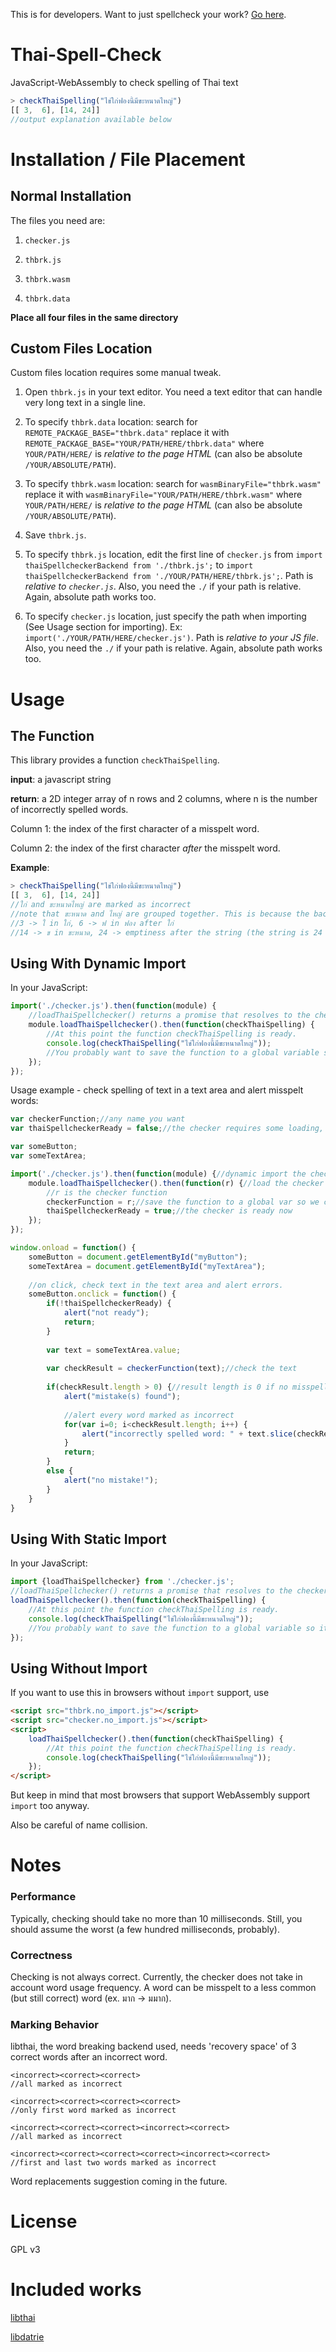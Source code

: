 This is for developers. Want to just spellcheck your work? [Go here](https://wishawa.github.io/thai-spellcheck-extension/).
# Thai-Spell-Check
JavaScript-WebAssembly to check spelling of Thai text

```javascript
> checkThaiSpelling("ไข่ใก่ฟองนี้มีขะหนาดไหญ่")
[[ 3,  6], [14, 24]]
//output explanation available below
```

# Installation / File Placement
## Normal Installation
The files you need are:

1. ```checker.js```

2. ```thbrk.js```

3. ```thbrk.wasm```

4. ```thbrk.data```

**Place all four files in the same directory**

## Custom Files Location
Custom files location requires some manual tweak.

1. Open ```thbrk.js``` in your text editor. You need a text editor that can handle very long text in a single line.

2. To specify ```thbrk.data``` location: search for ```REMOTE_PACKAGE_BASE="thbrk.data"``` replace it with ```REMOTE_PACKAGE_BASE="YOUR/PATH/HERE/thbrk.data"``` where ```YOUR/PATH/HERE/``` is *relative to the page HTML* (can also be absolute ```/YOUR/ABSOLUTE/PATH```).

3. To specify ```thbrk.wasm``` location: search for ```wasmBinaryFile="thbrk.wasm"``` replace it with ```wasmBinaryFile="YOUR/PATH/HERE/thbrk.wasm"``` where ```YOUR/PATH/HERE/``` is *relative to the page HTML* (can also be absolute ```/YOUR/ABSOLUTE/PATH```).

4. Save ```thbrk.js```.

5. To specify ```thbrk.js``` location, edit the first line of ```checker.js``` from ```import thaiSpellcheckerBackend from './thbrk.js';``` to ```import thaiSpellcheckerBackend from './YOUR/PATH/HERE/thbrk.js';```. Path is *relative to ```checker.js```*. Also, you need the ```./``` if your path is relative. Again, absolute path works too.

6. To specify ```checker.js``` location, just specify the path when importing (See Usage section for importing). Ex: ```import('./YOUR/PATH/HERE/checker.js')```. Path is *relative to your JS file*. Also, you need the ```./``` if your path is relative. Again, absolute path works too.


# Usage
## The Function
This library provides a function ```checkThaiSpelling```.

**input**: a javascript string

**return**: a 2D integer array of n rows and 2 columns, where n is the number of incorrectly spelled words.

Column 1: the index of the first character of a misspelt word.

Column 2: the index of the first character *after* the misspelt word.

**Example**:

```javascript
> checkThaiSpelling("ไข่ใก่ฟองนี้มีขะหนาดไหญ่")
[[ 3,  6], [14, 24]]
//ใก่ and ขะหนาดไหญ่ are marked as incorrect
//note that ขะหนาด and ไหญ่ are grouped together. This is because the backend has no knowledge of the misspelt word and cannot guess where it ends.
//3 -> ใ in ใก่, 6 -> ฟ in ฟอง after ใก่
//14 -> ข in ขะหนาด, 24 -> emptiness after the string (the string is 24 letters long)

```

## Using With Dynamic Import
In your JavaScript:

```javascript
import('./checker.js').then(function(module) {
    //loadThaiSpellchecker() returns a promise that resolves to the checker function.
    module.loadThaiSpellchecker().then(function(checkThaiSpelling) {
        //At this point the function checkThaiSpelling is ready.
        console.log(checkThaiSpelling("ไข่ใก่ฟองนี้มีขะหนาดไหญ่"));
        //You probably want to save the function to a global variable so it can be called from outside this scope.
    });
});
```
Usage example - check spelling of text in a text area and alert misspelt words:

```javascript
var checkerFunction;//any name you want
var thaiSpellcheckerReady = false;//the checker requires some loading, so it is not ready in the beginning

var someButton;
var someTextArea;

import('./checker.js').then(function(module) {//dynamic import the checker module
    module.loadThaiSpellchecker().then(function(r) {//load the checker
        //r is the checker function
        checkerFunction = r;//save the function to a global var so we can call it from elsewhere
        thaiSpellcheckerReady = true;//the checker is ready now
    });
});

window.onload = function() {
    someButton = document.getElementById("myButton");
    someTextArea = document.getElementById("myTextArea");
    
    //on click, check text in the text area and alert errors.
    someButton.onclick = function() {
        if(!thaiSpellcheckerReady) {
            alert("not ready");
            return;
        }
        
        var text = someTextArea.value;
        
        var checkResult = checkerFunction(text);//check the text
        
        if(checkResult.length > 0) {//result length is 0 if no misspelling is found
            alert("mistake(s) found");
            
            //alert every word marked as incorrect
            for(var i=0; i<checkResult.length; i++) {
                alert("incorrectly spelled word: " + text.slice(checkResult[i][0], checkResult[i][1]));
            }
            return;
        }
        else {
            alert("no mistake!");
        }
    }
}
```


## Using With Static Import
In your JavaScript:

```javascript
import {loadThaiSpellchecker} from './checker.js';
//loadThaiSpellchecker() returns a promise that resolves to the checker function.
loadThaiSpellchecker().then(function(checkThaiSpelling) {
    //At this point the function checkThaiSpelling is ready.
    console.log(checkThaiSpelling("ไข่ใก่ฟองนี้มีขะหนาดไหญ่"));
    //You probably want to save the function to a global variable so it can be called from outside this scope.
});
```

## Using Without Import
If you want to use this in browsers without ```import``` support, use

```html
<script src="thbrk.no_import.js"></script>
<script src="checker.no_import.js"></script>
<script>
    loadThaiSpellchecker().then(function(checkThaiSpelling) {
        //At this point the function checkThaiSpelling is ready.
        console.log(checkThaiSpelling("ไข่ใก่ฟองนี้มีขะหนาดไหญ่"));
    });
</script>
```
But keep in mind that most browsers that support WebAssembly support ```import``` too anyway.

Also be careful of name collision.

# Notes
### Performance
Typically, checking should take no more than 10 milliseconds. Still, you should assume the worst (a few hundred milliseconds, probably).

### Correctness
Checking is not always correct. Currently, the checker does not take in account word usage frequency. A word can be misspelt to a less common (but still correct) word (ex. มาก -> มมาก).

### Marking Behavior
libthai, the word breaking backend used, needs 'recovery space' of 3 correct words after an incorrect word.

```
<incorrect><correct><correct>
//all marked as incorrect

<incorrect><correct><correct><correct>
//only first word marked as incorrect

<incorrect><correct><correct><incorrect><correct>
//all marked as incorrect

<incorrect><correct><correct><correct><incorrect><correct>
//first and last two words marked as incorrect
```


Word replacements suggestion coming in the future.


# License
GPL v3

# Included works
[libthai](https://github.com/tlwg/libthai)

[libdatrie](https://github.com/tlwg/libdatrie)
